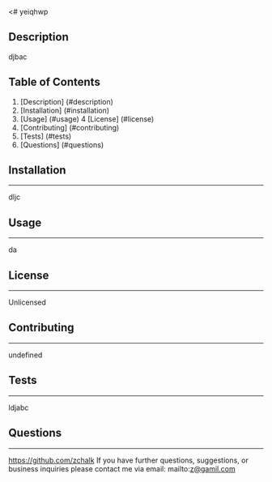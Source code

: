 <# yeiqhwp
<a name="description"></a>
## Description
djbac
## Table of Contents
1. [Description] (#description)
2. [Installation] (#installation)
3. [Usage] (#usage)
4  [License] (#license)
5. [Contributing] (#contributing)
6. [Tests] (#tests)
7. [Questions] (#questions)

<a name="installation"></a>
## Installation
***
dljc

<a name="usage"></a>
## Usage
***
da

<a name="license"></a>
## License
***
Unlicensed

<a name="constributing"></a>
## Contributing
***
undefined

<a name="tests"></a>
## Tests
***
ldjabc

<a name="questions"></a>
## Questions
***
https://github.com/zchalk
If you have further questions, suggestions, or business inquiries please contact me via email: mailto:z@gamil.com
